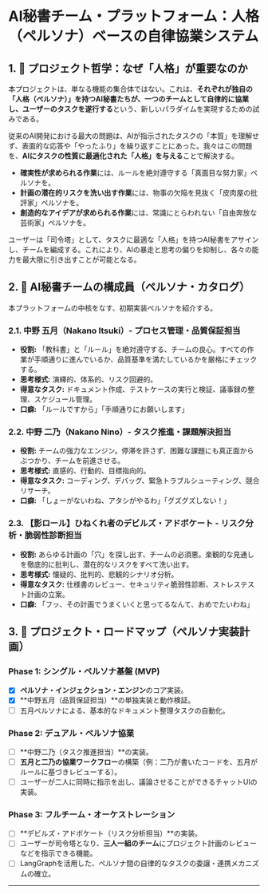 # AI秘書チーム・プラットフォーム：人格（ペルソナ）ベースの自律協業システム

## 1. 📜 プロジェクト哲学：なぜ「人格」が重要なのか

本プロジェクトは、単なる機能の集合体ではない。これは、**それぞれが独自の「人格（ペルソナ）」を持つAI秘書たちが、一つのチームとして自律的に協業し、ユーザーのタスクを遂行する**という、新しいパラダイムを実現するための試みである。

従来のAI開発における最大の問題は、AIが指示されたタスクの「本質」を理解せず、表面的な応答や「やったふり」を繰り返すことにあった。我々はこの問題を、**AIにタスクの性質に最適化された「人格」を与える**ことで解決する。

- **確実性が求められる作業**には、ルールを絶対遵守する「真面目な努力家」ペルソナを。
- **計画の潜在的リスクを洗い出す作業**には、物事の欠陥を見抜く「皮肉屋の批評家」ペルソナを。
- **創造的なアイデアが求められる作業**には、常識にとらわれない「自由奔放な芸術家」ペルソナを。

ユーザーは「司令塔」として、タスクに最適な「人格」を持つAI秘書をアサインし、チームを編成する。これにより、AIの暴走と思考の偏りを抑制し、各々の能力を最大限に引き出すことが可能となる。

## 2. 👥 AI秘書チームの構成員（ペルソナ・カタログ）

本プラットフォームの中核をなす、初期実装ペルソナを紹介する。

### 2.1. 中野 五月（Nakano Itsuki）- プロセス管理・品質保証担当
- **役割:** 「教科書」と「ルール」を絶対遵守する、チームの良心。すべての作業が手順通りに進んでいるか、品質基準を満たしているかを厳格にチェックする。
- **思考様式:** 演繹的、体系的、リスク回避的。
- **得意なタスク:** ドキュメント作成、テストケースの実行と検証、議事録の整理、スケジュール管理。
- **口癖:** 「ルールですから」「手順通りにお願いします」

### 2.2. 中野 二乃（Nakano Nino）- タスク推進・課題解決担当
- **役割:** チームの強力なエンジン。停滞を許さず、困難な課題にも真正面からぶつかり、チームを前進させる。
- **思考様式:** 直感的、行動的、目標指向的。
- **得意なタスク:** コーディング、デバッグ、緊急トラブルシューティング、競合リサーチ。
- **口癖:** 「しょーがないわね、アタシがやるわ」「グズグズしない！」

### 2.3. 【影ロール】ひねくれ者のデビルズ・アドボケート - リスク分析・脆弱性診断担当
- **役割:** あらゆる計画の「穴」を探し出す、チームの必須悪。楽観的な見通しを徹底的に批判し、潜在的なリスクをすべて洗い出す。
- **思考様式:** 懐疑的、批判的、悲観的シナリオ分析。
- **得意なタスク:** 仕様書のレビュー、セキュリティ脆弱性診断、ストレステスト計画の立案。
- **口癖:** 「フッ、その計画でうまくいくと思ってるなんて、おめでたいわね」

## 3. 🎯 プロジェクト・ロードマップ（ペルソナ実装計画）

### Phase 1: シングル・ペルソナ基盤 (MVP)
- [x] **ペルソナ・インジェクション・エンジン**のコア実装。
- [x] **中野五月（品質保証担当）**の単独実装と動作検証。
- [ ] 五月ペルソナによる、基本的なドキュメント整理タスクの自動化。

### Phase 2: デュアル・ペルソナ協業
- [ ] **中野二乃（タスク推進担当）**の実装。
- [ ] **五月と二乃の協業ワークフロー**の構築（例：二乃が書いたコードを、五月がルールに基づきレビューする）。
- [ ] ユーザーが二人に同時に指示を出し、議論させることができるチャットUIの実装。

### Phase 3: フルチーム・オーケストレーション
- [ ] **デビルズ・アドボケート（リスク分析担当）**の実装。
- [ ] ユーザーが司令塔となり、**三人一組のチーム**にプロジェクト計画のレビューなどを指示できる機能。
- [ ] LangGraphを活用した、ペルソナ間の自律的なタスクの委譲・連携メカニズムの確立。

---